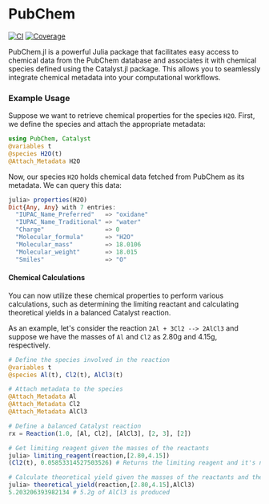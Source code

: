 # PubChem

[![CI](https://github.com/LalitChauhan56/PubChem.jl/actions/workflows/CI.yml/badge.svg?branch=master)](https://github.com/LalitChauhan56/PubChem.jl/actions/workflows/CI.yml)
[![Coverage](https://codecov.io/gh/LalitChauhan56/PubChem.jl/branch/master/graph/badge.svg)](https://codecov.io/gh/LalitChauhan56/PubChem.jl)


PubChem.jl is a powerful Julia package that facilitates easy access to chemical data from the PubChem database and associates it with chemical species defined using the Catalyst.jl package. This allows you to seamlessly integrate chemical metadata into your computational workflows.

### Example Usage

Suppose we want to retrieve chemical properties for the species `H2O`. First, we define the species and attach the appropriate metadata:

```julia
using PubChem, Catalyst
@variables t
@species H2O(t)
@Attach_Metadata H2O
```

Now, our species `H2O` holds chemical data fetched from PubChem as its metadata. We can query this data:

```julia
julia> properties(H2O)
Dict{Any, Any} with 7 entries:
  "IUPAC_Name_Preferred"   => "oxidane"
  "IUPAC_Name_Traditional" => "water"
  "Charge"                 => 0
  "Molecular_formula"      => "H2O"
  "Molecular_mass"         => 18.0106
  "Molecular_weight"       => 18.015
  "Smiles"                 => "O"
```

#### Chemical Calculations

You can now utilize these chemical properties to perform various calculations, such as determining the limiting reactant and calculating theoretical yields in a balanced Catalyst reaction.

As an example, let's consider the reaction `2Al + 3Cl2 --> 2AlCl3` and suppose we have the masses of `Al` and `Cl2` as 2.80g and 4.15g, respectively.

```julia
# Define the species involved in the reaction
@variables t
@species Al(t), Cl2(t), AlCl3(t)

# Attach metadata to the species
@Attach_Metadata Al 
@Attach_Metadata Cl2 
@Attach_Metadata AlCl3 

# Define a balanced Catalyst reaction 
rx = Reaction(1.0, [Al, Cl2], [AlCl3], [2, 3], [2])

# Get limiting reagent given the masses of the reactants
julia> limiting_reagent(reaction,[2.80,4.15])
(Cl2(t), 0.05853314527503526) # Returns the limiting reagent and it's number of moles

# Calculate theoretical yield given the masses of the reactants and the product for which to calculate
julia> theoretical_yield(reaction,[2.80,4.15],AlCl3)
5.203206393982134 # 5.2g of AlCl3 is produced 
```


  
